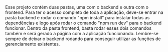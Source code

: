 Esse projeto contém duas pastas, uma com o backend e outra com o frontend. 
Para ter o acesso completo de toda a aplicação, deve-se entrar na pasta backend e rodar o comando "npm install" para instalar todas as dependências e logo após rodar o comando "npm run dev" para o backend funcionar.
Dentro da pasta frontend, basta rodar esses dois comandos também e será gerado a página com a aplicação funcionando.
Lembre-se sempre de deixar o backend rodando para conseguir utilizar as funções de gerenciamento existentes.
